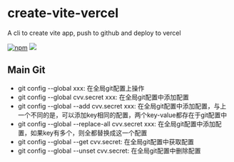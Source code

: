 # create-vite-vercel

A cli to create vite app, push to github and deploy to vercel

[![npm](https://img.shields.io/npm/v/create-vite-vercel?color=green)](https://www.npmjs.com/package/create-vite-vercel)
[![](https://img.shields.io/badge/CN-docs-red)](https://juejin.cn/user/1469381099657902)

## Main Git

- git config --global xxx: 在全局git配置上操作
- git config --global cvv.secret xxx: 在全局git配置中添加配置
- git config --global --add cvv.secret xxx: 在全局git配置中添加配置，与上一个不同的是，可以添加key相同的配置，两个key-value都存在于git配置中
- git config --global --replace-all cvv.secret xxx: 在全局git配置中添加配置，如果key有多个，则全都替换成这一个配置
- git config --global --get cvv.secret: 在全局git配置中获取配置
- git config --global --unset cvv.secret: 在全局git配置中删除配置
